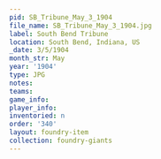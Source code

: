 ```yaml
---
pid: SB_Tribune_May_3_1904
file_name: SB_Tribune_May_3_1904.jpg
label: South Bend Tribune
location: South Bend, Indiana, US
_date: 3/5/1904
month_str: May
year: '1904'
type: JPG
notes: 
teams: 
game_info: 
player_info: 
inventoried: n
order: '340'
layout: foundry-item
collection: foundry-giants
---
```


